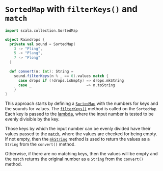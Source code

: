# `SortedMap` with `filterKeys()` and `match`

```scala
import scala.collection.SortedMap

object Raindrops {
  private val sound = SortedMap(
    3 -> "Pling",
    5 -> "Plang",
    7 -> "Plong"
  )
  
  def convert(n: Int): String =
    sound.filterKeys(n % _ == 0).values match {
      case drops if (!drops.isEmpty) => drops.mkString
      case _                         => n.toString
    }
}
```

This approach starts by defining a [`SortedMap`][sortedmap] with the numbers for keys and the sounds for values.
The [`filterKeys()`][filterkeys] method is called on the `SortedMap`.
Each key is passed to the [lambda][lambda], where the input number is tested to be evenly divisible by the key.

Those keys by which the input number can be evenly divided have their values passed to the [`match`][match], where the values are checked for being empty.
If not empty, then the [`mkString`][mkstring] method is used to return the values as a `String` from the `convert()` method.

Otherwise, if there are no matching keys, then the values will be empty and the `match` returns the original number as a `String` from the `convert()` method.

[sortedmap]: https://www.scala-lang.org/api/2.13.6/scala/collection/immutable/SortedMap.html
[filterkeys]: https://www.scala-lang.org/api/2.12.7/scala/collection/immutable/SortedMap.html#filterKeys(p:A=%3EBoolean):scala.collection.immutable.SortedMap[A,B]
[tuple]: https://docs.scala-lang.org/tour/tuples.html
[lambda]: https://www.geeksforgeeks.org/lambda-expression-in-scala/
[match]: https://docs.scala-lang.org/tour/pattern-matching.html
[mkstring]: https://www.scala-lang.org/api/2.12.7/scala/collection/immutable/SortedMap.html#mkString:String
